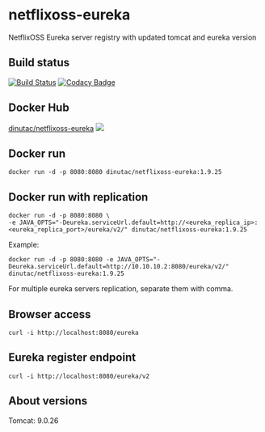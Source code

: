 # netflixoss-eureka
NetflixOSS Eureka server registry with updated tomcat and eureka version

## Build status
[![Build Status](https://travis-ci.org/dinuta/netflixoss-eureka.svg?branch=master)](https://travis-ci.org/dinuta/netflixoss-eureka)
[![Codacy Badge](https://api.codacy.com/project/badge/Grade/cc6bbd138aea4291ab85cb4d4ad58af5)](https://www.codacy.com/manual/dinuta/netflixoss-eureka?utm_source=github.com&amp;utm_medium=referral&amp;utm_content=dinuta/netflixoss-eureka&amp;utm_campaign=Badge_Grade)

## Docker Hub
[dinutac/netflixoss-eureka](https://hub.docker.com/r/dinutac/netflixoss-eureka)  ![](https://img.shields.io/docker/pulls/dinutac/netflixoss-eureka.svg)

## Docker run
```shell script
docker run -d -p 8080:8080 dinutac/netflixoss-eureka:1.9.25
```

## Docker run with replication
```shell script
docker run -d -p 8080:8080 \   
-e JAVA_OPTS="-Deureka.serviceUrl.default=http://<eureka_replica_ip>:<eureka_replica_port>/eureka/v2/" dinutac/netflixoss-eureka:1.9.25
```

Example:
```shell script
docker run -d -p 8080:8080 -e JAVA_OPTS="-Deureka.serviceUrl.default=http://10.10.10.2:8080/eureka/v2/" dinutac/netflixoss-eureka:1.9.25
```

For multiple eureka servers replication, separate them with comma.

## Browser access
```shell script
curl -i http://localhost:8080/eureka  
```

## Eureka register endpoint
```shell script
curl -i http://localhost:8080/eureka/v2 
``` 

## About versions
Tomcat: 9.0.26
